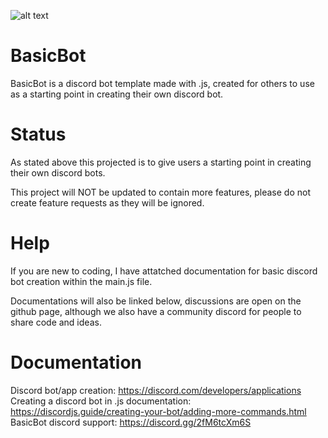 ![alt text](https://i.imgur.com/gIw1HVE.png)

# BasicBot

BasicBot is a discord bot template made with .js, created for others to use as a starting point in creating their own discord bot.

# Status

As stated above this projected is to give users a starting point in creating their own discord bots.

This project will NOT be updated to contain more features, please do not create feature requests as they will be ignored.

# Help

If you are new to coding, I have attatched documentation for basic discord bot creation within the main.js file.

Documentations will also be linked below, discussions are open on the github page, although we also have a community discord for people to share code and ideas.

# Documentation

Discord bot/app creation: https://discord.com/developers/applications
Creating a discord bot in .js documentation: https://discordjs.guide/creating-your-bot/adding-more-commands.html
BasicBot discord support: https://discord.gg/2fM6tcXm6S
